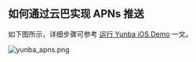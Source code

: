 ## 如何通过云巴实现 APNs 推送

如下图所示，详细步骤可参考 [运行 Yunba iOS Demo](https://github.com/yunba/docs/blob/master/quickstart/demo/Demo_iOS.md) 一文。


![yunba_apns.png](https://raw.githubusercontent.com/yunba/docs/master/image/for_kb/yunba_apns.png)
